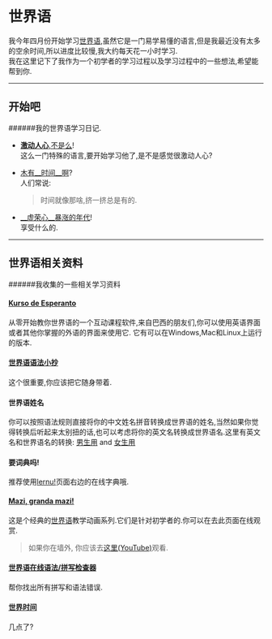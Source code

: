 ﻿世界语  
=============  

我今年四月份开始学习[世界语],虽然它是一门易学易懂的语言,但是我最近没有太多的空余时间,所以进度比较慢,我大约每天花一小时学习.  
我在这里记下了我作为一个初学者的学习过程以及学习过程中的一些想法,希望能帮到你.

---------------------
## 开始吧
######我的世界语学习日记.  

* [__激动人心__,不是么](Esperanto-Diary1.zh)!  
  这么一门特殊的语言,要开始学习他了,是不是感觉很激动人心?  
* [木有__时间__啊](Esperanto-Diary2.zh)?  
   人们常说: 
   > 时间就像那啥,挤一挤总是有的.  

* [__虚荣心__暴涨的年代](Esperanto-Diary3.zh)!  
   享受什么的. 
    
----------------------  
## 世界语相关资料
######我收集的一些相关学习资料

#### [Kurso de Esperanto]  
从零开始教你世界语的一个互动课程软件,来自巴西的朋友们,你可以使用英语界面或者其他你掌握的外语的界面来使用它. 它有可以在Windows,Mac和Linux上运行的版本.


#### [世界语语法小抄](Esperanto-GrammaCheatSheet.zh)
这个很重要,你应该把它随身带着.  

#### 世界语姓名
你可以按照语法规则直接将你的中文姓名拼音转换成世界语的姓名,当然如果你觉得转换后听起来太别扭的话,也可以考虑将你的英文名转换成世界语名.这里有英文名和世界语名的转换: [男生用](http://www.names-meanings.net/names/male-esperanto) and [女生用](http://www.names-meanings.net/names/female-esperanto)  

#### 要词典吗!
推荐使用[lernu!]页面右边的在线字典哦.  

#### [Mazi, granda mazi!](Esperanto-Mazi.zh)
这是个经典的[世界语]教学动画系列.它们是针对初学者的.你可以在去此页面在线观赏.  
> 如果你在墙外, 你应该去[这里(YouTube)](http://www.youtube.com/watch?v=mWbyXVSiCxw)观看.  

#### [世界语在线语法/拼写检查器](http://beta.visl.sdu.dk/lingvohelpilo/)
帮你找出所有拼写和语法错误.   

#### [世界时间](http://esperantofre.com/mondhoro.htm)
几点了?

[lernu!]:http://zh-cn.lernu.net/
[Kurso de Esperanto]:http://www.kurso.com.br/  
[世界语]:http://en.wikipedia.org/wiki/Esperanto